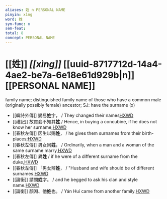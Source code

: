```yaml
---
aliases: 姓 n PERSONAL NAME
pinyin: xìng
word: 姓
syn-func: n
sem-feat: 
total: 8
concept: PERSONAL NAME 
---
```

# [[姓]] *[[xìng]]*  [[uuid-8717712d-14a4-4ae2-be7a-6e18e61d929b|n]] [[PERSONAL NAME]]
family name; distinguished family name of those who have a common male (originally possibly female) ancestor; SJ: have the surname (x)
 - [[韓詩外傳]] 變易**姓**字， / They changed their names[HXWD](https://hxwd.org/textview.html?location=KR1c0066_tls_002-21a.31)
 - [[禮記]] 故買妾不知其**姓** / Hence, in buying a concubine, if he does not know her surname,[HXWD](https://hxwd.org/textview.html?location=KR1d0052_tls_001-24a.29)
 - [[春秋左傳]] 因生以賜**姓**， / he gives them surnames from their birth-places;[HXWD](https://hxwd.org/textview.html?location=KR1e0001_tls_001-158a.7)
 - [[春秋左傳]] 男女同**姓**， / Ordinarily, when a man and a woman of the same surname marry,[HXWD](https://hxwd.org/textview.html?location=KR1e0001_tls_005-371a.10)
 - [[春秋左傳]] 異**姓** / if he were of a different surname from the duke,[HXWD](https://hxwd.org/textview.html?location=KR1e0001_tls_009-279a.7)
 - [[春秋左傳]] 「男女辨**姓**， / "Husband and wife should be of different surnames.[HXWD](https://hxwd.org/textview.html?location=KR1e0001_tls_009-599a.11)
 - [[論衡]] 請問**姓**字。 / and he begged to ask his clan and style name.[HXWD](https://hxwd.org/textview.html?location=KR3j0080_tls_016-3a.18)
 - [[論衡]] 顏淵、他**姓**也。 / Yán Huí came from another family.[HXWD](https://hxwd.org/textview.html?location=KR3j0080_tls_028-54a.11)